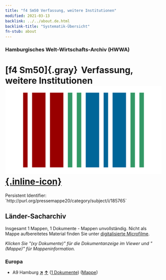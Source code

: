```yaml
---
title: "f4 Sm50 Verfassung, weitere Institutionen"
modified: 2021-03-13
backlink: ../../about.de.html
backlink-title: "Systematik-Übersicht"
fn-stub: about
---
```


### Hamburgisches Welt-Wirtschafts-Archiv (HWWA)

# [f4 Sm50]{.gray}&#8201; Verfassung, weitere Institutionen &#160; [![Wikidata](/images/Wikidata-logo.svg "Wikidata"){.inline-icon}](http://www.wikidata.org/entity/Q104699642)

<div class="hint">Persistent Identifier: `http://purl.org/pressemappe20/category/subject/i/185765`</div>







## Länder-Sacharchiv




Insgesamt 1 Mappen, 1 Dokumente - Mappen unvollständig.
Nicht als Mappe aufbereitetes Material finden Sie unter [digitalisierte Microfilme](/film/h1_sh.de.html).

_Klicken Sie "(xy Dokumente)" für die Dokumentanzeige im Viewer und "(Mappe)" für Mappeninformation._




### Europa

- A9 Hamburg [**&nearr;**](../../../geo/i/140905/about.de.html "Hamburg (alle Mappen)") [**&uarr;**](../../../geo/about.de.html#A9 "Ländersystematik") (<a href="https://pm20.zbw.eu/iiifview/folder/sh/140905,185765" title="über: Hamburg : Verfassung, weitere Institutionen" target="_blank">1 Dokumente</a>) ([Mappe](../../../../folder/sh/1409xx/140905/1857xx/185765/about.de.html))








